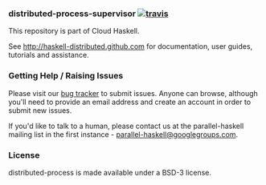 ### distributed-process-supervisor [![travis](https://secure.travis-ci.org/haskell-distributed/distributed-process-supervisor.png)](http://travis-ci.org/haskell-distributed/distributed-process-supervisor)


This repository is part of Cloud Haskell.

See http://haskell-distributed.github.com for documentation, user guides,
tutorials and assistance.

### Getting Help / Raising Issues

Please visit our [bug tracker](http://cloud-haskell.atlassian.net) to submit
issues. Anyone can browse, although you'll need to provide an email address
and create an account in order to submit new issues.

If you'd like to talk to a human, please contact us at the parallel-haskell
mailing list in the first instance - parallel-haskell@googlegroups.com.

### License

distributed-process is made available under a BSD-3 license.
